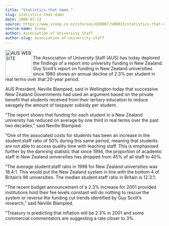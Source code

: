 ```yaml
---
title: "Statistics that damn."
slug: statistics-that-damn
date: 2000-07-13
source: https://www.scoop.co.nz/stories/ED0007/S00013/statistics-that-damn.htm
source-name: Scoop
author: Association of University Staff
author-slug: association-of-university-staff
---
```


<p><img align="left" width="85" height="85" src="http://www.aus.ac.nz/pictures/logo.gif" alt="AUS  WEB SITE" border="0"><br>The Association of
University Staff (AUS) has today deplored the findings of a
report into university funding in New Zealand.  Guy Scott’s
report on funding in New Zealand universities since 1980
shows an annual decline of 2.3% per student in real terms
over that 20-year period.</p>

<p>AUS President, Neville Blampied,
said in Wellington today that successive New Zealand
Governments had used an argument based on the private
benefit that students received from their tertiary education
to reduce savagely the amount of taxpayer subsidy per
student.</p>

<p>“The report shows that funding for each student
in a New Zealand university has reduced on average by one
third in real terms over the past two decades,” said Neville
Blampied.</p>

<p>“One of the associated costs for students has
been an increase in the student:staff ratio of 50% during
this same period, meaning that students are not able to
access quality time with teaching staff.  This is emphasised
further by the damning statistic that since 1994, the
proportion of academic staff in New Zealand universities has
dropped from 45% of all staff to 40%.</p>

<p>“The average
student:staff ratio in 1998 for New Zealand universities was
18.4:1.  This would put the New Zealand system in line with
the bottom 4 of Britain’s 96 universities.  The median
student:staff ratio in Britain is 12.3:1.</p>

<p>“The recent
budget announcement of a 2.3% increase for 2001 provided
institutions hold their fee levels constant will do nothing
to rescue the system or reverse the funding cut trends
identified by Guy Scott’s research,” said Neville Blampied.<p>

<p>“Treasury is predicting that inflation will be 2.3% in
2001 and some commercial commentators are suggesting a rate
closer to
3%.<br><p>
         
